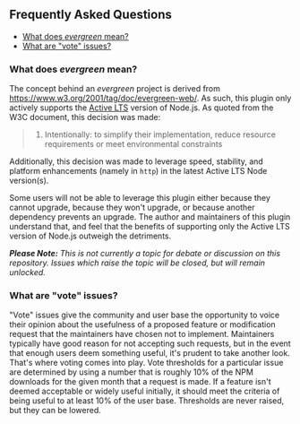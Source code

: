 ## Frequently Asked Questions

<!-- toc -->

- [What does _evergreen_ mean?](#what-does-evergreen-mean)
- [What are "vote" issues?](#what-are-vote-issues)

<!-- tocstop -->

<!-- NOTE: markdown-toc will render this link malformed. check it each time the toc is generated -->
### What does _evergreen_ mean?

The concept behind an _evergreen_ project is derived from https://www.w3.org/2001/tag/doc/evergreen-web/. As such, this plugin only actively supports the [Active LTS](https://github.com/nodejs/Release#release-schedule) version of Node.js. As quoted from the W3C document, this decision was made:

> 1. Intentionally: to simplify their implementation, reduce resource requirements or meet environmental constraints

Additionally, this decision was made to leverage speed, stability, and platform enhancements (namely in `http`) in the latest Active LTS Node version(s).

Some users will not be able to leverage this plugin either because they cannot upgrade, because they won't upgrade, or because another dependency prevents an upgrade. The author and maintainers of this plugin understand that, and feel that the benefits of supporting only the Active LTS version of Node.js outweigh the detriments.

_**Please Note:** This is not currently a topic for debate or discussion on this repository. Issues which raise the topic will be closed, but will remain unlocked._

### What are "vote" issues?

"Vote" issues give the community and user base the opportunity to voice their opinion about the usefulness of a proposed feature or modification request that the maintainers have chosen not to implement. Maintainers typically have good reason for not accepting such requests, but in the event that enough users deem something useful, it's prudent to take another look. That's where voting comes into play. Vote thresholds for a particular issue are determined by using a number that is roughly 10% of the NPM downloads for the given month that a request is made. If a feature isn't deemed acceptable or widely useful initially, it should meet the criteria of being useful to at least 10% of the user base. Thresholds are never raised, but they can be lowered.
